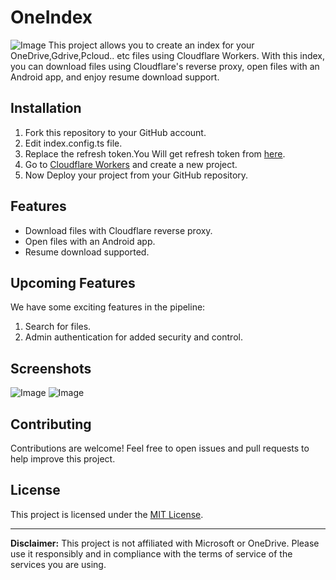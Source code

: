 # OneIndex
![Image](<https://github.com/mahbubmaruf178/one-index/blob/master/public/list.png?raw=true>)
This project allows you to create an index for your OneDrive,Gdrive,Pcloud.. etc files using Cloudflare Workers. With this index, you can download files using Cloudflare's reverse proxy, open files with an Android app, and enjoy resume download support.

## Installation
1. Fork this repository to your GitHub account.
2. Edit index.config.ts file. 
3. Replace the refresh token.You Will get refresh token from [here](https://alist.nn.ci/tool/onedrive/request.html).
4. Go to [Cloudflare Workers](https://workers.cloudflare.com/) and create a new project.
5. Now Deploy your project from your GitHub repository.

## Features

- Download files with Cloudflare reverse proxy.
- Open files with an Android app.
- Resume download supported.


## Upcoming Features
We have some exciting features in the pipeline:
1. Search for files.
2. Admin authentication for added security and control.

## Screenshots
![Image](<https://github.com/mahbubmaruf178/one-index/blob/master/public/ss1.png?raw=true>)
![Image](<https://github.com/mahbubmaruf178/one-index/blob/master/public/ss2.png?raw=true>)

## Contributing

Contributions are welcome! Feel free to open issues and pull requests to help improve this project.

## License

This project is licensed under the [MIT License](LICENSE).

---

**Disclaimer:** This project is not affiliated with Microsoft or OneDrive. Please use it responsibly and in compliance with the terms of service of the services you are using.